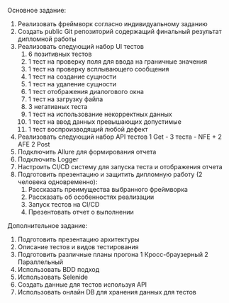 Основное задание:
1. 	Реализовать фреймворк согласно индивидуальному заданию
2. 	Создать public Git репозиторий содержащий финальный результат дипломной работы
3. 	Реализовать следующий набор UI тестов
      1. 	6 позитивных тестов
      2. 	1 тест на проверку поля для ввода на граничные значения
      3. 	1 тест на проверку всплывающего сообщения
      4. 	1 тест на создание сущности
      4. 	1 тест на удаление сущности
      5. 	1 тест отображения диалогового окна
      6. 	1 тест на загрузку файла
      7. 	3 негативных теста
      8. 	1 тест на использование некорректных данных
      9. 	1 тест на ввод данных превышающих допустимые
      10. 	1 тест воспроизводящий любой дефект
4. 	Реализовать следующий набор API тестов
      1 Get - 3 теста - NFE + 2 AFE
      2 Post
5. 	Подключить Allure для формирования отчета
6.   Подключить Logger
7. 	Настроить CI/CD систему для запуска теста и отображения отчета
8. 	Подготовить презентацию и защитить дипломную работу (2 человека одновременно):
      1. 	Рассказать преимущества выбранного фреймворка
      2. 	Рассказать об особенностях реализации
      3. 	Запуск тестов на CI/CD
      4. 	Презентовать отчет о выполнении

Дополнительное задание:
1. 	Подготовить презентацию архитектуры
2. 	Описание тестов и видов тестирования
3. 	Подготовить различные планы прогона
      1 Кросс-браузерный
      2 Параллельный
4. 	Использовать BDD подход
5. 	Использовать Selenide
6. 	Создать данные для тестов используя API
7. Использовать онлайн DB для хранения данных для тестов
